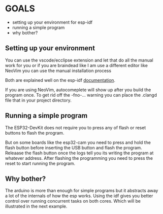 # GOALS
- setting up your environment for esp-idf
- running a simple program
- why bother?

## Setting up your environment

You can use the vscode/ecclipse extension and let that do all the manual work for you or if you are braindead like I am use a different editor like NeoVim you can use the manual installation process

Both are explained well on the esp-idf [documentation](https://docs.espressif.com/projects/esp-idf/en/stable/esp32/get-started/index.html#software).

If you are using NeoVim, autocomeplete will show up after you build the program once. To get rid off the -fno-... warning you can place the .clangd file that in your project directory.

## Running a simple program

The ESP32-DevKit does not require you to press any of flash or reset buttons to flash the program. 

But on some boards like the esp32-cam you need to press and hold the flash button before inserting the USB button and flash the program. Releaase the flash button once the logs tell you its writing the program at whatever address. After flashing the programming you need to press the reset to start running the program.

## Why bother?

The arduino is more than enough for simple programs but it abstracts away a lot of the internals of how the esp works. Using the idf gives you better control over running concurrent tasks on both cores. Which will be illustrated in the next example.